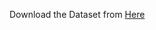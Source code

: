 Download the Dataset from [Here](https://drive.google.com/drive/folders/1eMYsGl7Z_7R8gGm_kqb7KXdTqmSgXPwy?usp=sharing)
